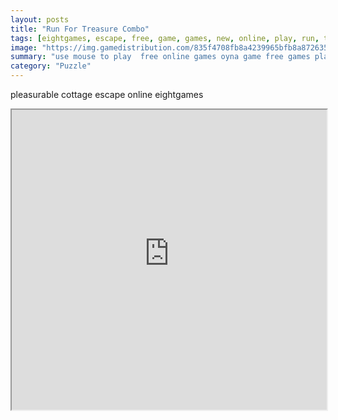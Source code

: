 ```yaml
---
layout: posts
title: "Run For Treasure Combo"
tags: [eightgames, escape, free, game, games, new, online, play, run, treasure, combo, download, free, online, games, oyna, game, free, games, play, play, games]
image: "https://img.gamedistribution.com/835f4708fb8a4239965bfb8a872635e2.jpg"
summary: "use mouse to play  free online games oyna game free games play play games"
category: "Puzzle"
---
```


pleasurable cottage escape online eightgames

<iframe width="100%" height="480px;" src="https://flash.gamedistribution.com?game=835f4708fb8a4239965bfb8a872635e2"></iframe>